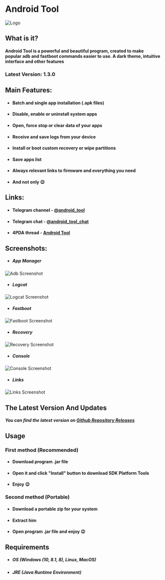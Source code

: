 # Android Tool

![Logo](https://i.imgur.com/39WxvOV.png)

## What is it?

#### Android Tool is a powerful and beautiful program, created to make popular adb and fastboot commands easier to use. A dark theme, intuitive interface and other features

### Latest Version: **1.3.0**

## Main Features:

* #### Batch and single app installation (.apk files)
* #### Disable, enable or uninstall system apps
* #### Open, force stop or clear data of your apps
* #### Receive and save logs from your device
* #### Install or boot custom recovery or wipe partitions
* #### Save apps list
* #### Always relevant links to firmware and everything you need
* #### And not only 😉

## Links:

* #### Telegram channel - [@android_tooI](https://t.me/android_tooI)
* #### Telegram chat - [@android_tooI_chat](https://t.me/android_tooI_chat)
* #### 4PDA thread - [Android Tool](https://4pda.to/forum/index.php?showtopic=1000362)

## Screenshots:

* ##### App Manager

![Adb Screenshot](https://i.imgur.com/NRrZ5oY.png)

* ##### Logcat

![Logcat Screenshot](https://i.imgur.com/Lw8tmvf.png)

* ##### Fastboot

![Fastboot Screenshot](https://i.imgur.com/j4RAqKL.png)

* ##### Recovery

![Recovery Screenshot](https://i.imgur.com/GSBSGcJ.png)

* ##### Console

![Console Screenshot](https://i.imgur.com/8xlIacy.png)

* ##### Links

![Links Screenshot](https://i.imgur.com/gZQgPdL.png)

## The Latest Version And Updates

##### You can find the latest version on [Github Repository Releases](https://github.com/fast-geek/Android-Tool/releases)

## Usage

### First method (Recommended)

* #### Download program .jar file
* #### Open it and click "Install" button to download SDK Platform Tools
* #### Enjoy 😉

### Second method (Portable)

* #### Download a portable zip for your system
* #### Extract him
* #### Open program .jar file and enjoy 😉

## Requirements

* ##### OS (Windows (10, 8.1, 8), Linux, MacOS)
* ##### JRE (Java Runtime Environment)
  
